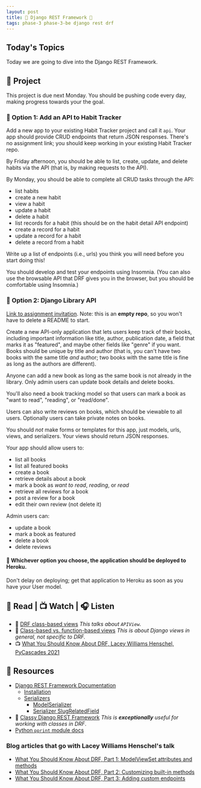```yaml
---
layout: post
title: 🐍 Django REST Framework 🐍
tags: phase-3 phase-3-be django rest drf
---
```


## Today's Topics

Today we are going to dive into the Django REST Framework.

## 🎯 Project

This project is due next Monday. You should be pushing code every day, making progress towards your the goal.

### 🎯 Option 1: Add an API to Habit Tracker

Add a new app to your existing Habit Tracker project and call it `api`. Your app should provide CRUD endpoints that return JSON responses. There's no assignment link; you should keep working in your existing Habit Tracker repo.

By Friday afternoon, you should be able to list, create, update, and delete habits via the API (that is, by making requests to the API).

By Monday, you should be able to complete all CRUD tasks through the API:

- list habits
- create a new habit
- view a habit
- update a habit
- delete a habit
- list records for a habit (this should be on the habit detail API endpoint)
- create a record for a habit
- update a record for a habit
- delete a record from a habit

Write up a list of endpoints (i.e., urls) you think you will need before you start doing this!

You should develop and test your endpoints using Insomnia. (You can also use the browsable API that DRF gives you in the browser, but you should be comfortable using Insomnia.)

### 🎯 Option 2: Django Library API

[Link to assignment invitation](https://classroom.github.com/a/8Q_23NT7). Note: this is an **empty repo**, so you won't have to delete a README to start.

Create a new API-only application that lets users keep track of their books, including important information like title, author, publication date, a field that marks it as "featured", and maybe other fields like "genre" if you want. Books should be unique by title and author (that is, you can't have two books with the same title _and_ author; two books with the same title is fine as long as the authors are different).

Anyone can add a new book as long as the same book is not already in the library. Only admin users can update book details and delete books.

You'll also need a book tracking model so that users can mark a book as "want to read", "reading", or "read/done".

Users can also write reviews on books, which should be viewable to all users. Optionally users can take private notes on books.

You should _not_ make forms or templates for this app, just models, urls, views, and serializers. Your views should return JSON responses.

Your app should allow users to:

- list all books
- list all featured books
- create a book
- retrieve details about a book
- mark a book as *want to read*, *reading*, or *read*
- retrieve all reviews for a book
- post a review for a book
- edit their own review (not delete it)

Admin users can:

- update a book
- mark a book as featured
- delete a book
- delete reviews

#### 🚀 Whichever option you choose, the application should be deployed to Heroku.

Don't delay on deploying; get that application to Heroku as soon as you have your User model.

## 📖 Read | 📺 Watch | 🎧 Listen

- 📖 [DRF class-based views](https://www.django-rest-framework.org/api-guide/views/) _This talks about `APIView`_.
- 📖 [Class-based vs. function-based views](https://simpleisbetterthancomplex.com/article/2017/03/21/class-based-views-vs-function-based-views.html) _This is about Django views in general, not specific to DRF._
- 📺 [What You Should Know About DRF, Lacey Williams Henschel, PyCascades 2021](https://www.youtube.com/watch?v=06DJBu1zwoY)

## 🔖 Resources

- [Django REST Framework Documentation](https://www.django-rest-framework.org/)
  - [Installation](https://www.django-rest-framework.org/#installation)
  - [Serializers](https://www.django-rest-framework.org/api-guide/serializers/)
    - [ModelSerializer](https://docs.djangoproject.com/en/stable/api-guide/serializers#modelserializer)
    - [Serializer SlugRelatedField](https://docs.djangoproject.com/en/stable/api-guide/relations#slugrelatedfield)
- 💜 [Classy Django REST Framework](http://www.cdrf.co/) _This is **exceptionally** useful for working with classes in DRF_.
- [Python `pprint` module docs](https://docs.python.org/3/library/pprint.html)

### Blog articles that go with Lacey Williams Henschel's talk

- [What You Should Know About DRF, Part 1: ModelViewSet attributes and methods](https://www.laceyhenschel.com/blog/2021/2/22/what-you-should-know-about-drf-part-1-modelviewset-attributes-and-methods)
- [What You Should Know About DRF, Part 2: Customizing built-in methods](https://www.laceyhenschel.com/blog/2021/2/23/what-you-should-know-about-drf-part-2-customizing-built-in-methods)
- [What You Should Know About DRF, Part 3: Adding custom endpoints](https://www.laceyhenschel.com/blog/2021/2/23/what-you-should-know-about-django-rest-framework-part-3-adding-custom-endpoints)
